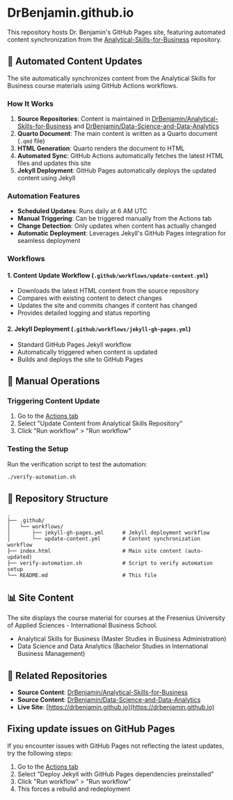 # DrBenjamin.github.io

This repository hosts Dr. Benjamin's GitHub Pages site, featuring automated content synchronization from the [Analytical-Skills-for-Business](https://github.com/DrBenjamin/Analytical-Skills-for-Business) repository.

## 🤖 Automated Content Updates

The site automatically synchronizes content from the Analytical Skills for Business course materials using GitHub Actions workflows.

### How It Works

1. **Source Repositories**: Content is maintained in [DrBenjamin/Analytical-Skills-for-Business](https://github.com/DrBenjamin/Analytical-Skills-for-Business) and [DrBenjamin/Data-Science-and-Data-Analytics](https://github.com/DrBenjamin/Data-Science-and-Data-Analytics)
2. **Quarto Document**: The main content is written as a Quarto document (`.qmd` file)
3. **HTML Generation**: Quarto renders the document to HTML
4. **Automated Sync**: GitHub Actions automatically fetches the latest HTML files and updates this site
5. **Jekyll Deployment**: GitHub Pages automatically deploys the updated content using Jekyll

### Automation Features

- **Scheduled Updates**: Runs daily at 6 AM UTC
- **Manual Triggering**: Can be triggered manually from the Actions tab
- **Change Detection**: Only updates when content has actually changed
- **Automatic Deployment**: Leverages Jekyll's GitHub Pages integration for seamless deployment

### Workflows

#### 1. Content Update Workflow (`.github/workflows/update-content.yml`)

- Downloads the latest HTML content from the source repository
- Compares with existing content to detect changes
- Updates the site and commits changes if content has changed
- Provides detailed logging and status reporting

#### 2. Jekyll Deployment (`.github/workflows/jekyll-gh-pages.yml`)

- Standard GitHub Pages Jekyll workflow
- Automatically triggered when content is updated
- Builds and deploys the site to GitHub Pages

## 🔧 Manual Operations

### Triggering Content Update

1. Go to the [Actions tab](https://github.com/DrBenjamin/DrBenjamin.github.io/actions)
2. Select "Update Content from Analytical Skills Repository"
3. Click "Run workflow" > "Run workflow"

### Testing the Setup
Run the verification script to test the automation:

```bash
./verify-automation.sh
```

## 📁 Repository Structure

```
.
├── .github/
│   └── workflows/
│       ├── jekyll-gh-pages.yml      # Jekyll deployment workflow
│       └── update-content.yml       # Content synchronization workflow
├── index.html                       # Main site content (auto-updated)
├── verify-automation.sh             # Script to verify automation setup
└── README.md                        # This file
```

## 📊 Site Content

The site displays the course material for courses at the Fresenius University of Applied Sciences - International Business School.

- Analytical Skills for Business (Master Studies in Business Administration)
- Data Science and Data Analytics (Bachelor Studies in International Business Management)

## 🔗 Related Repositories

- **Source Content**: [DrBenjamin/Analytical-Skills-for-Business](https://github.com/DrBenjamin/Analytical-Skills-for-Business)
- **Source Content**: [DrBenjamin/Data-Science-and-Data-Analytics](https://github.com/DrBenjamin/Data-Science-and-Data-Analytics)
- **Live Site**: [https://drbenjamin.github.io](https://drbenjamin.github.io)

## Fixing update issues on GitHub Pages

If you encounter issues with GitHub Pages not reflecting the latest updates, try the following steps:

1. Go to the [Actions tab](https://github.com/DrBenjamin/DrBenjamin.github.io/actions)
2. Select "Deploy Jekyll with GitHub Pages dependencies preinstalled"
3. Click "Run workflow" > "Run workflow"
4. This forces a rebuild and redeployment
